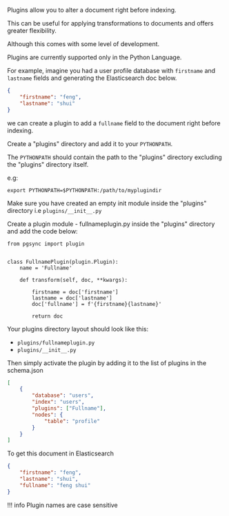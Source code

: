 Plugins allow you to alter a document right before indexing.

This can be useful for applying transformations to documents 
and offers greater flexibility.

Although this comes with some level of development.

Plugins are currently supported only in the Python Language.

For example, imagine you had a user profile database with `firstname` and 
`lastname` fields and generating the Elasticsearch doc below.

```JSON
{
    "firstname": "feng",
    "lastname": "shui"
}
```

we can create a plugin to add a `fullname` field to the document 
right before indexing. 


Create a "plugins" directory and add it to your `PYTHONPATH`.

The `PYTHONPATH` should contain the path to the "plugins" directory excluding 
the "plugins" directory itself.

e.g:

`export PYTHONPATH=$PYTHONPATH:/path/to/myplugindir`

Make sure you have created an empty init module inside the "plugins" directory
i.e `plugins/__init__.py`


Create a plugin module - fullnameplugin.py inside the "plugins" directory and 
add the code below:

```
from pgsync import plugin


class FullnamePlugin(plugin.Plugin):
    name = 'Fullname'

    def transform(self, doc, **kwargs):

        firstname = doc['firstname'] 
        lastname = doc['lastname'] 
        doc['fullname'] = f'{firstname}{lastname}'

        return doc
```

Your plugins directory layout should look like this:

- `plugins/fullnameplugin.py`
- `plugins/__init__.py`


Then simply activate the plugin by adding it to the list of plugins in the schema.json


```JSON
[
    {
        "database": "users",
        "index": "users",
        "plugins": ["Fullname"],
        "nodes": {
            "table": "profile"
        }
    }
]
```


To get this document in Elasticsearch

```JSON
{
    "firstname": "feng",
    "lastname": "shui",
    "fullname": "feng shui"
}
```


!!! info
    Plugin names are case sensitive